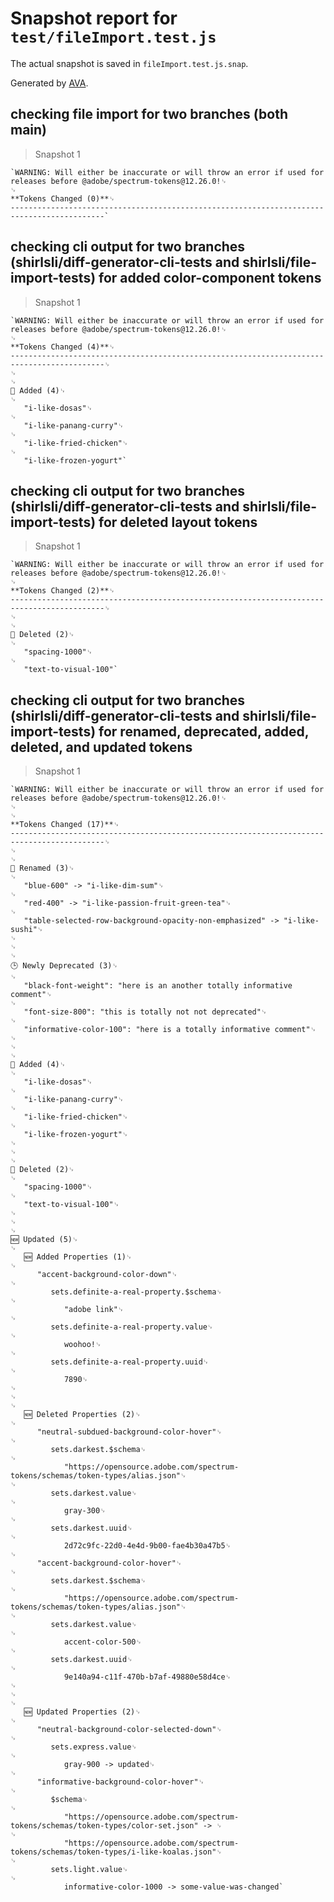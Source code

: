 # Snapshot report for `test/fileImport.test.js`

The actual snapshot is saved in `fileImport.test.js.snap`.

Generated by [AVA](https://avajs.dev).

## checking file import for two branches (both main)

> Snapshot 1

    `WARNING: Will either be inaccurate or will throw an error if used for releases before @adobe/spectrum-tokens@12.26.0!␊
    ␊
    **Tokens Changed (0)**␊
    -------------------------------------------------------------------------------------------`

## checking cli output for two branches (shirlsli/diff-generator-cli-tests and shirlsli/file-import-tests) for added color-component tokens

> Snapshot 1

    `WARNING: Will either be inaccurate or will throw an error if used for releases before @adobe/spectrum-tokens@12.26.0!␊
    ␊
    **Tokens Changed (4)**␊
    -------------------------------------------------------------------------------------------␊
    ␊
    ␊
    🔼 Added (4)␊
    ␊
       "i-like-dosas"␊
    ␊
       "i-like-panang-curry"␊
    ␊
       "i-like-fried-chicken"␊
    ␊
       "i-like-frozen-yogurt"`

## checking cli output for two branches (shirlsli/diff-generator-cli-tests and shirlsli/file-import-tests) for deleted layout tokens

> Snapshot 1

    `WARNING: Will either be inaccurate or will throw an error if used for releases before @adobe/spectrum-tokens@12.26.0!␊
    ␊
    **Tokens Changed (2)**␊
    -------------------------------------------------------------------------------------------␊
    ␊
    ␊
    🔽 Deleted (2)␊
    ␊
       "spacing-1000"␊
    ␊
       "text-to-visual-100"`

## checking cli output for two branches (shirlsli/diff-generator-cli-tests and shirlsli/file-import-tests) for renamed, deprecated, added, deleted, and updated tokens

> Snapshot 1

    `WARNING: Will either be inaccurate or will throw an error if used for releases before @adobe/spectrum-tokens@12.26.0!␊
    ␊
    ␊
    **Tokens Changed (17)**␊
    -------------------------------------------------------------------------------------------␊
    ␊
    ␊
    📝 Renamed (3)␊
    ␊
       "blue-600" -> "i-like-dim-sum"␊
    ␊
       "red-400" -> "i-like-passion-fruit-green-tea"␊
    ␊
       "table-selected-row-background-opacity-non-emphasized" -> "i-like-sushi"␊
    ␊
    ␊
    ␊
    🕒 Newly Deprecated (3)␊
    ␊
       "black-font-weight": "here is an another totally informative comment"␊
    ␊
       "font-size-800": "this is totally not not deprecated"␊
    ␊
       "informative-color-100": "here is a totally informative comment"␊
    ␊
    ␊
    ␊
    🔼 Added (4)␊
    ␊
       "i-like-dosas"␊
    ␊
       "i-like-panang-curry"␊
    ␊
       "i-like-fried-chicken"␊
    ␊
       "i-like-frozen-yogurt"␊
    ␊
    ␊
    ␊
    🔽 Deleted (2)␊
    ␊
       "spacing-1000"␊
    ␊
       "text-to-visual-100"␊
    ␊
    ␊
    ␊
    🆕 Updated (5)␊
    ␊
       🆕 Added Properties (1)␊
    ␊
          "accent-background-color-down"␊
    ␊
             sets.definite-a-real-property.$schema␊
    ␊
                "adobe link"␊
    ␊
             sets.definite-a-real-property.value␊
    ␊
                woohoo!␊
    ␊
             sets.definite-a-real-property.uuid␊
    ␊
                7890␊
    ␊
    ␊
    ␊
       🆕 Deleted Properties (2)␊
    ␊
          "neutral-subdued-background-color-hover"␊
    ␊
             sets.darkest.$schema␊
    ␊
                "https://opensource.adobe.com/spectrum-tokens/schemas/token-types/alias.json"␊
    ␊
             sets.darkest.value␊
    ␊
                gray-300␊
    ␊
             sets.darkest.uuid␊
    ␊
                2d72c9fc-22d0-4e4d-9b00-fae4b30a47b5␊
    ␊
          "accent-background-color-hover"␊
    ␊
             sets.darkest.$schema␊
    ␊
                "https://opensource.adobe.com/spectrum-tokens/schemas/token-types/alias.json"␊
    ␊
             sets.darkest.value␊
    ␊
                accent-color-500␊
    ␊
             sets.darkest.uuid␊
    ␊
                9e140a94-c11f-470b-b7af-49880e58d4ce␊
    ␊
    ␊
    ␊
       🆕 Updated Properties (2)␊
    ␊
          "neutral-background-color-selected-down"␊
    ␊
             sets.express.value␊
    ␊
                gray-900 -> updated␊
    ␊
          "informative-background-color-hover"␊
    ␊
             $schema␊
    ␊
                "https://opensource.adobe.com/spectrum-tokens/schemas/token-types/color-set.json" -> ␊
    ␊
                "https://opensource.adobe.com/spectrum-tokens/schemas/token-types/i-like-koalas.json"␊
    ␊
             sets.light.value␊
    ␊
                informative-color-1000 -> some-value-was-changed`
